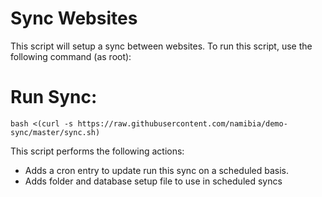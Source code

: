 Sync Websites
============
This script will setup a sync between websites. To run this script, use the following command (as root):

# Run Sync:
```
bash <(curl -s https://raw.githubusercontent.com/namibia/demo-sync/master/sync.sh)
```
This script performs the following actions:

 * Adds a cron entry to update run this sync on a scheduled basis.
 * Adds folder and database setup file to use in scheduled syncs
